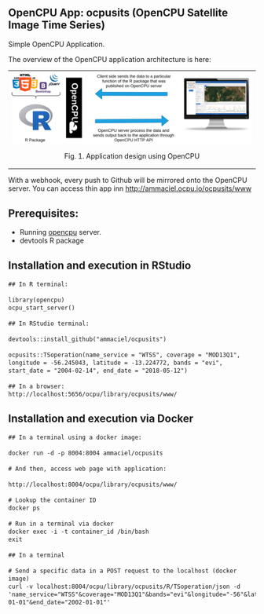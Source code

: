 OpenCPU App: ocpusits (OpenCPU Satellite Image Time Series)
------------------

Simple OpenCPU Application. 

The overview of the OpenCPU application architecture is here:

<table width="700" border="0">
<tr>
<td align="center" valign="center">
<img src="inst/extdata/figures/opencpu-design.png" alt="Fig. 1. Application design using OpenCPU" />
<p class="caption">
Fig. 1. Application design using OpenCPU
</p>
</td>
</tr>
</table>

With a webhook, every push to Github will be mirrored onto the OpenCPU server. You can access thin app inn http://ammaciel.ocpu.io/ocpusits/www 


## Prerequisites:

- Running [opencpu](https://www.opencpu.org/) server.
- devtools R package

## Installation and execution in RStudio

    ## In R terminal:

    library(opencpu)
    ocpu_start_server()

    ## In RStudio terminal:
    
    devtools::install_github("ammaciel/ocpusits")

    ocpusits::TSoperation(name_service = "WTSS", coverage = "MOD13Q1", longitude = -56.245043, latitude = -13.224772, bands = "evi", start_date = "2004-02-14", end_date = "2018-05-12")
    
    ## In a browser:
    http://localhost:5656/ocpu/library/ocpusits/www/

## Installation and execution via Docker

    ## In a terminal using a docker image:
    
    docker run -d -p 8004:8004 ammaciel/ocpusits

    # And then, access web page with application:
    
    http://localhost:8004/ocpu/library/ocpusits/www/

    # Lookup the container ID
    docker ps

    # Run in a terminal via docker
    docker exec -i -t container_id /bin/bash
    exit

    ## In a terminal 
    
    # Send a specific data in a POST request to the localhost (docker image)
    curl -v localhost:8004/ocpu/library/ocpusits/R/TSoperation/json -d 'name_service="WTSS"&coverage="MOD13Q1"&bands="evi"&longitude="-56"&latitude="-12"&start_date="2001-01-01"&end_date="2002-01-01"'


